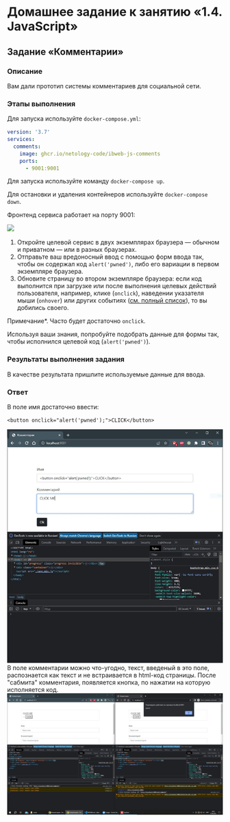 # Домашнее задание к занятию «1.4. JavaScript»

## Задание «Комментарии»

### Описание

Вам дали прототип системы комментариев для социальной сети.

### Этапы выполнения 

Для запуска используйте `docker-compose.yml`:

```yaml
version: '3.7'
services:
  comments:
    image: ghcr.io/netology-code/ibweb-js-comments
    ports:
      - 9001:9001
```

Для запуска используйте команду `docker-compose up`.

Для остановки и удаления контейнеров используйте `docker-compose down`.

Фронтенд сервиса работает на порту 9001:

![](pic/comments.png)

1. Откройте целевой сервис в двух экземплярах браузера — обычном и приватном — или в разных браузерах.
2. Отправьте ваш вредоносный ввод с помощью форм ввода так, чтобы он содержал код `alert('pwned')`, либо его вариации в первом экземпляре браузера.
3. Обновите страницу во втором экземпляре браузера: если код выполнится при загрузке или после выполнения целевых действий пользователя, например, клике (`onclick`), наведении указателя мыши (`onhover`) или других событиях ([см. полный список](https://developer.mozilla.org/en-US/docs/Web/Events)), то вы добились своего.

Примечание*. Часто будет достаточно `onclick`.

Используя ваши знания, попробуйте подобрать данные для формы так, чтобы исполнился целевой код (`alert('pwned')`).

### Результаты выполнения задания

В качестве результата пришлите используемые данные для ввода.

### Ответ

В поле имя достаточно ввести:
```text
<button onclick="alert('pwned');">CLICK</button>
```
![](./pic/screenshot1.JPG)
В поле комментарии можно что-угодно, текст, введеный в это поле, распознается как текст и не встраивается в html-код страницы.
После "сабмита" комментария, появляется кнопка, по нажатии на которую исполняется код.
![](./pic/screenshot2.JPG)